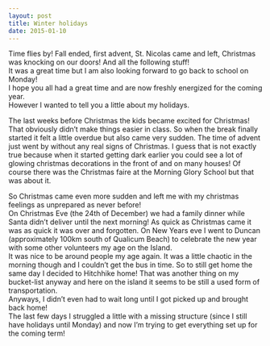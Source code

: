 ```yaml
---
layout: post
title: Winter holidays
date: 2015-01-10
---
```


Time flies by! Fall ended, first advent, St. Nicolas came and left, Christmas was knocking on our doors! And all the following stuff!  
It was a great time but I am also looking forward to go back to school on Monday!  
I hope you all had a great time and are now freshly energized for the coming year.  
However I wanted to tell you a little about my holidays.

<!--more-->

The last weeks before Christmas the kids became excited for Christmas! That obviously didn’t make things easier in class. So when the break finally started it felt a little overdue but also came very sudden. The time of advent just went by without any real signs of Christmas. I guess that is not exactly true because when it started getting dark earlier you could see a lot of glowing christmas decorations in the front of and on many houses! Of course there was the Christmas faire at the Morning Glory School but that was about it.

So Christmas came even more sudden and left me with my christmas feelings as unprepared as never before!  
On Christmas Eve (the 24th of December) we had a family dinner while Santa didn’t deliver until the next morning! As quick as Christmas came it was as quick it was over and forgotten.
On New Years eve I went to Duncan (approximately 100km south of Qualicum Beach) to celebrate the new year with some other volunteers my age on the Island.  
It was nice to be around people my age again. It was a little chaotic in the morning though and I couldn’t get the bus in time. So to still get home the same day I decided to Hitchhike home! That was another thing on my bucket-list anyway and here on the island it seems to be still a used form of transportation.  
Anyways, I didn’t even had to wait long until I got picked up and brought back home!  
The last few days I struggled a little with a missing structure (since I still have holidays until Monday) and now I’m trying to get everything set up for the coming term!